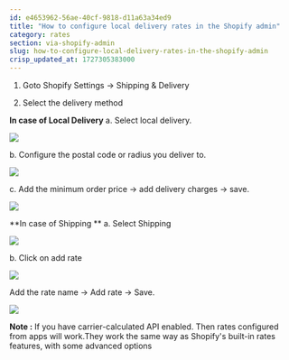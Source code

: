 ```yaml
---
id: e4653962-56ae-40cf-9818-d11a63a34ed9
title: "How to configure local delivery rates in the Shopify admin"
category: rates
section: via-shopify-admin
slug: how-to-configure-local-delivery-rates-in-the-shopify-admin
crisp_updated_at: 1727305383000
---
```


1. Goto Shopify Settings -> Shipping & Delivery 

2. Select the delivery method 

**In case of Local Delivery**
a. Select local delivery.

![](https://storage.crisp.chat/users/helpdesk/website/ca826b447482b000/imagebawpki_19dyi7f.png)

b. Configure the postal code or radius you deliver to.

![](https://storage.crisp.chat/users/helpdesk/website/ca826b447482b000/image1lf3i5b_tob9g6.png)

c. Add the minimum order price  → add delivery charges  → save.

![](https://storage.crisp.chat/users/helpdesk/website/ca826b447482b000/screenshot-2023-06-06-at-12445_1gf5ly7.png)

**In case of Shipping **
a. Select Shipping

![](https://storage.crisp.chat/users/helpdesk/website/ca826b447482b000/screenshot-2023-06-06-at-12472_yl38ik.png)

b. Click on add rate

![](https://storage.crisp.chat/users/helpdesk/website/ca826b447482b000/screenshot-2023-06-06-at-12470_60hmm3.png)

Add the rate name → Add rate  →  Save.

![](https://storage.crisp.chat/users/helpdesk/website/ca826b447482b000/screenshot-2023-06-06-at-12461_pjp9lx.png)

**Note :** If you have carrier-calculated API enabled. Then rates configured from apps will work.They work the same way as Shopify's built-in rates features, with some advanced options
